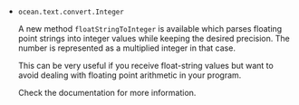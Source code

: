 * `ocean.text.convert.Integer`

  A new method `floatStringToInteger` is available which parses floating point
  strings into integer values while keeping the desired precision.
  The number is represented as a multiplied integer in that case.

  This can be very useful if you receive float-string values but want to avoid
  dealing with floating point arithmetic in your program.

  Check the documentation for more information.
